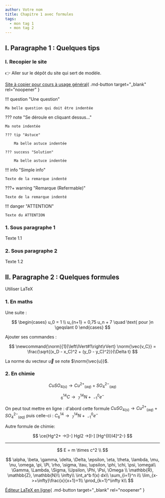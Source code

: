 ```yaml
---
author: Votre nom
title: Chapitre 1 avec formules
tags:
  - mon tag 1
  - mon tag 2
---
```


## I. Paragraphe 1 : Quelques tips

### I. Recopier le site

👉 Aller sur le dépôt du site qui sert de modèle.

[Site à copier pour cours à usage général](https://forge.apps.education.fr/docs/modeles/site-web-cours-general){ .md-button target="_blank" rel="noopener" } 

!!! question "Une question"

    Ma belle question qui doit être indentée
    

??? note "Se déroule en cliquant dessus..."

    Ma note indentée

    ??? tip "Astuce"
    
        Ma belle astuce indentée
        
    ??? success "Solution"
    
        Ma belle astuce indentée

!!! info "Simple info"

    Texte de la remarque indenté
???+ warning "Remarque (Refermable)"

    Texte de la remarque indenté

!!! danger "ATTENTION"

    Texte du ATTENTION

### 1. Sous paragraphe 1

Texte 1.1

### 2. Sous paragraphe 2

Texte 1.2

## II. Paragraphe 2 : Quelques formules

Utiliser LaTeX

### 1. En maths

Une suite :

$$
\begin{cases}
u_0 = 1 \\
u_{n+1} = 0,75 u_n + 7 \quad \text{ pour }n \geqslant 0
\end{cases}  
$$

Ajouter ses commandes :

$$
\newcommand{\norm}[1]{\left\lVert#1\right\rVert}
\norm{\vec{v_C}} = \frac{\sqrt{(x_D - x_C)^2 + (y_D - y_C)^2}}{\Delta t}
$$

La norme du vecteur ${\vec{u}}$ se note $\norm{\vec{u}}$.

### 2. En chimie

$$
{CuSO_4}_{(s)}   \rightarrow   {Cu^{2+}}_{(aq)}+ {SO_{4}^{2-}}_{(aq)}
$$

$$
^{14}_{6}C  \rightarrow \ ^{14}_{7}N  + \  ^{ 0}_{-1}e^{-}
$$

On peut tout mettre en ligne : d'abord cette formule ${CuSO_4}_{(s)}   \rightarrow   {Cu^{2+}}_{(aq)}+ {SO_{4}^{2-}}_{(aq)}$
puis celle-ci :  $C^{14}_{6}  \rightarrow \ ^{14}_{7}N  + \  ^{ 0}_{-1}e^{-}$

Autre formule de chimie:

$$
\ce{Hg^2+ ->[I-] HgI2 ->[I-] [Hg^{II}I4]^2-}
$$

---

$$
E = m \times c^2 \\
$$

$$
\alpha, \beta, \gamma, \delta, \Delta, \epsilon, \eta, \theta, \lambda, \mu, \nu, \omega, \pi, \Pi, \rho, \sigma, \tau, \upsilon, \phi, \chi, \psi, \omega\\
\Gamma, \Lambda, \Sigma, \Upsilon, \Phi, \Psi, \Omega
\\
\mathbb{R}, \mathbb{Z}, \mathbb{N}\\
\infty\\
\int_a^b f(x) dx\\
\sum_{i=1}^n i\\
\lim_{x->+\infty}\frac{x}{x+1}=1\\
\prod_{k=1}^\infty k\\
$$

[Éditeur LaTeX en ligne](https://editor.codecogs.com){ .md-button target="_blank" rel="noopener" } 
